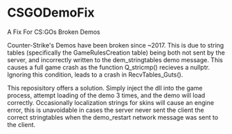 # CSGODemoFix
A Fix For CS:GOs Broken Demos

Counter-Strike's Demos have been broken since ~2017. This is due to string tables (specifically the GameRulesCreation table) being both not sent by the server, and incorrectly written to the dem_stringtables demo message. This causes a full game crash as the function Q_stricmp() recieves a nullptr. Ignoring this condition, leads to a crash in RecvTables_Guts().

This reposisitory offers a solution. Simply inject the dll into the game process, attempt loading of the demo 3 times, and the demo will load correctly. Occasionally localization strings for skins will cause an engine error, this is unavoidable in cases the server never sent the client the correct stringtables when the demo_restart network message was sent to the client.
